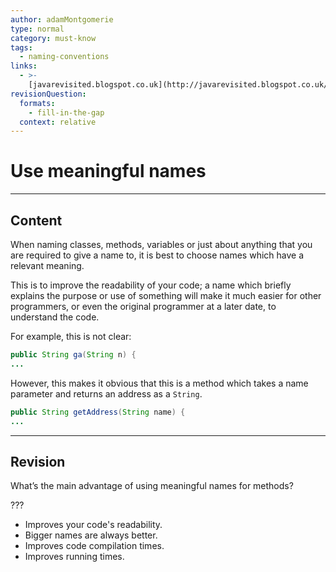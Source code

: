 ```yaml
---
author: adamMontgomerie
type: normal
category: must-know
tags:
  - naming-conventions
links:
  - >-
    [javarevisited.blogspot.co.uk](http://javarevisited.blogspot.co.uk/2014/10/10-java-best-practices-to-name-variables-methods-classes-packages.html){website}
revisionQuestion:
  formats:
    - fill-in-the-gap
  context: relative
---
```


# Use meaningful names


---

## Content

When naming classes, methods, variables or just about anything that you are required to give a name to, it is best to choose names which have a relevant meaning.

This is to improve the readability of your code; a name which briefly explains the purpose or use of something will make it much easier for other programmers, or even the original programmer at a later date, to understand the code.

For example, this is not clear:

```java
public String ga(String n) {
...
```

However, this makes it obvious that this is a method which takes a name parameter and returns an address as a `String`.

```java
public String getAddress(String name) {
...
```


---

## Revision

What’s the main advantage of using meaningful names for methods?

???

- Improves your code's readability.
- Bigger names are always better.
- Improves code compilation times.
- Improves running times.
